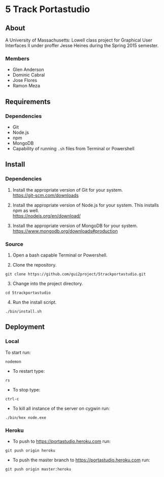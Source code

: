 # 5 Track Portastudio
## About
A University of Massachusetts: Lowell class project for Graphical User
Interfaces II under proffer Jesse Heines during the Spring 2015 semester.
### Members
- Glen Anderson
- Dominic Cabral
- Jose Flores
- Ramon Meza

## Requirements
### Dependencies
- Git
- Node.js
- npm
- MongoDB
- Capability of running `.sh` files from Terminal or Powershell

## Install
### Dependencies
1. Install the appropriate version of Git for your system.  
    https://git-scm.com/downloads

2. Install the appropriate version of Node.js for your system. This installs npm as well.  
    https://nodejs.org/en/download/

3. Install the appropriate version of MongoDB for your system.  
    https://www.mongodb.org/downloads#production

### Source
1. Open a bash capable Terminal or Powershell.

2. Clone the repository.  
```
git clone https://github.com/gui2project/5trackportastudio.git
```

3. Change into the project directory.  
```
cd 5trackportastudio
```

4. Run the install script.  
```
./bin/install.sh
```

## Deployment
### Local
To start run:  
```
nodemon
```

- To restart type:  
```
rs
```

- To stop type:  
```
ctrl-c
```

- To kill all instance of the server on cygwin run:  
```
./bin/kex node.exe
```

### Heroku
- To push to https://portastudio.heroku.com run: 
```
git push origin heroku
```

- To push the master branch to https://portastudio.heroku.com run: 
```
git push origin master:heroku
```


